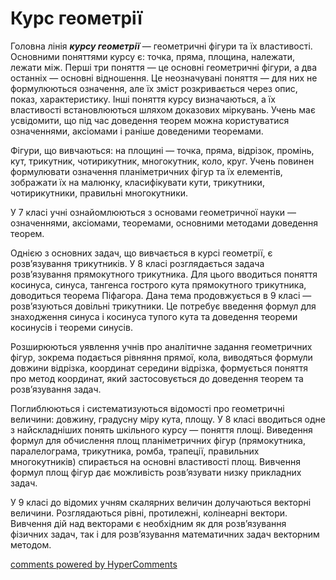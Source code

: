 <div id="hypercomments_widget" class="js-hypercomments-widget invisible"></div>

Курс геометрії
=============================================

Головна лінія <b><i>курсу геометрії</i></b> — геометричні фігури та їх властивості. Основними поняттями курсу є: точка, пряма, площина, належати, лежати між. Перші три поняття — це основні геометричні фігури, а два останніх — основні відношення. Це неозначувані поняття — для них не формулюються означення, але їх зміст розкривається через опис, показ, характеристику. Інші поняття курсу визначаються, а їх властивості встановлюються шляхом доказових міркувань. Учень має усвідомити, що під час доведення теорем можна користуватися означеннями, аксіомами і раніше доведеними теоремами. 

Фігури, що вивчаються: на площині — точка, пряма, відрізок, промінь, кут, трикутник, чотирикутник, многокутник, коло, круг. Учень повинен формулювати означення планіметричних фігур та їх елементів, зображати їх на малюнку, класифікувати кути, трикутники, чотирикутники, правильні многокутники. 

У 7 класі учні ознайомлюються з основами геометричної науки — означеннями, аксіомами, теоремами, основними методами доведення теорем.

Однією з основних задач, що вивчається в курсі геометрії, є розв’язування трикутників. У 8 класі розглядається задача розв’язування прямокутного трикутника. Для цього вводиться поняття косинуса, синуса, тангенса гострого кута прямокутного трикутника, доводиться теорема Піфагора. Дана тема продовжується в 9 класі — розв’язуються довільні трикутники. Це потребує введення формул для знаходження синуса і косинуса тупого кута та доведення теореми косинусів і теореми синусів.

Розширюються уявлення учнів про аналітичне задання геометричних фігур, зокрема подається рівняння прямої, кола, виводяться формули довжини відрізка, координат середини відрізка, формується поняття про метод координат, який застосовується до доведення теорем та розв’язування задач.

Поглиблюються і систематизуються відомості про геометричні величини: довжину, градусну міру кута, площу. У 8 класі вводиться одне з найскладніших понять шкільного курсу — поняття площі. Виведення формул для обчислення площ планіметричних фігур (прямокутника, паралелограма, трикутника, ромба, трапеції, правильних многокутників) спирається на основні властивості площ. Вивчення формул площ фігур дає можливість розв’язувати низку прикладних задач. 

У 9 класі до відомих учням скалярних величин долучаються векторні величини. Розглядаються рівні, протилежні, колінеарні вектори. Вивчення дій над векторами є необхідним як для розв’язування фізичних задач, так і для розв’язування математичних задач векторним методом.

<div class="js-hypercomments-container">
<a href="http://hypercomments.com" class="hc-link" title="comments widget">comments powered by HyperComments</a>
</div>